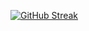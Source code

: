[![GitHub Streak](https://github-readme-streak-stats.herokuapp.com?user=blurp748&theme=hacker&hide_border=true&date_format=j%2Fn%5B%2FY%5D)](https://git.io/streak-stats)

<!--
**blurp748/blurp748** is a ✨ _special_ ✨ repository because its `README.md` (this file) appears on your GitHub profile.

Here are some ideas to get you started:

- 🔭 I’m currently working on ...
- 🌱 I’m currently learning ...
- 👯 I’m looking to collaborate on ...
- 🤔 I’m looking for help with ...
- 💬 Ask me about ...
- 📫 How to reach me: ...
- 😄 Pronouns: ...
- ⚡ Fun fact: ...
-->
